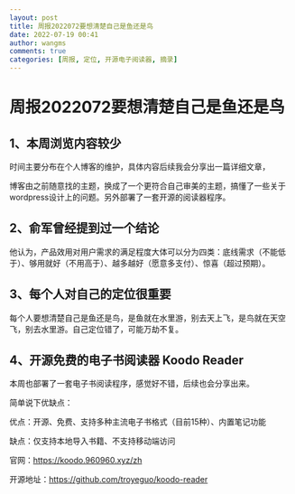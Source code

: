 ```yaml
---
layout: post
title: 周报2022072要想清楚自己是鱼还是鸟
date: 2022-07-19 00:41
author: wangms
comments: true
categories: [周报, 定位, 开源电子阅读器, 摘录]
---
```

<h1>周报2022072要想清楚自己是鱼还是鸟</h1>
<h2>1、本周浏览内容较少</h2>
<p>时间主要分布在个人博客的维护，具体内容后续我会分享出一篇详细文章，</p>
<p>博客由之前随意找的主题，换成了一个更符合自己审美的主题，搞懂了一些关于wordpress设计上的问题。另外部署了一套开源的阅读器程序。</p>
<h2>2、俞军曾经提到过一个结论</h2>
<p>他认为，产品效用对用户需求的满足程度大体可以分为四类：底线需求（不能低于）、够用就好（不用高于）、越多越好（愿意多支付）、惊喜（超过预期）。</p>
<h2>3、每个人对自己的定位很重要</h2>
<p>每个人要想清楚自己是鱼还是鸟，是鱼就在水里游，别去天上飞，是鸟就在天空飞，别去水里游。自己定位错了，可能万劫不复。</p>
<h2>4、开源免费的电子书阅读器 Koodo Reader</h2>
<p>本周也部署了一套电子书阅读程序，感觉好不错，后续也会分享出来。</p>
<p>简单说下优缺点：</p>
<p>优点：开源、免费、支持多种主流电子书格式（目前15种）、内置笔记功能</p>
<p>缺点：仅支持本地导入书籍、不支持移动端访问</p>
<p>官网：<a href="https://koodo.960960.xyz/zh">https://koodo.960960.xyz/zh</a></p>
<p>开源地址：<a href="https://github.com/troyeguo/koodo-reader">https://github.com/troyeguo/koodo-reader</a></p>
